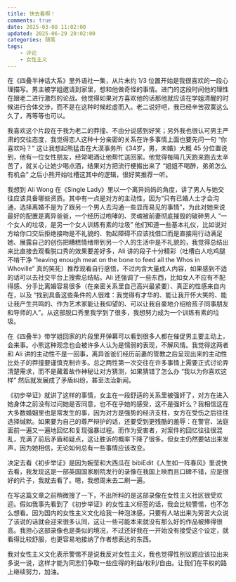 ```yaml
---
title: 快去看啊！
comments: true
date: 2025-03-08 11:02:00
updated: 2025-06-29 20:02:00
categories: 随笔
tags:
    - 评论
    - 女性主义
---
```


在《四叠半神话大系》里外语社一集，从片末约 1/3 位置开始是我很喜欢的一段心理描写。男主被学姐邀请到家里，想和他做奇怪的事情。进门的这段时间他的理性在跟老二进行激烈的论战。他觉得如果对方喜欢他的话那他就应该在学姐清醒的时候进行合体交涉，而不是在这种时候趁虚而入。老二说好吧，我已经辛苦寂寞这么久了，再等等也可以。

我喜欢这个片段在于我为老二的莽撞、不由分说感到好笑；另外我也很认可男主严肃的交往态度，我觉得恋人这种十分亲密的关系在许多事情上面也要先问一句 “你喜欢吗？” 这让我想起熊猛击在大漠事务所《34岁，男，未婚》大概 45 分位置说到，他有一位女性朋友，经常喝酒让他帮忙送回家。他觉得每隔几天跑来跑去太辛苦了，就关心让她少喝点酒，结果对方把流行梗搬出来了 “姐姐不喝醉，弟弟怎么有机会” 之后小熊开始吐槽这其中的逻辑，很好笑推荐一听。

我想到 Ali Wong 在《Single Lady》里以一个离异妈妈的角度，讲了男人与她交往应该具备哪些资质。其中有一点是对方的主动性，因为“只有已婚人士才会沟通，选择离婚不是为了跟另一个男人去沟通一些显而易见的事情”，为此对她来说最好的配置是离异爸爸，一个经历过咆哮的、灵魂被前妻彻底摧毁的破碎男人 “一个女人的垃圾，是另一个女人训练有素的垃圾” 他们知道一些基本礼仪，比如说对方给你口交后拒绝接吻是不礼貌的、勃起障碍不应该找借口而是直接用行动满足她、展露自己的创伤把糟糕情绪带到另一个人的生活中是不礼貌的，我觉得总结出来比直接去观看脱口秀的效果要差好多，Ali 讲的段子十分精彩（吐槽白人吃鸡腿不啃干净 “leaving enough meat on the bone to feed all the Whos in Whoville” 真的笑死）推荐观看自行感悟，不过内含大量成人内容，如果感到不适的话可以去社交平台上搜索总结帖。Ali 还强调了一些东西，比如女人不应有不配得感、分手比离婚容易很多（在亲密关系里自己高兴最紧要）、真正的性感来自内在，以及 “找到具备这些条件的人很难：我觉得有才华的、能让我开怀大笑的、能让我产生共鸣的、作为艺术家能让我仰望的、可以让我自豪地介绍给孩子同事朋友和导师的人”。从这部脱口秀里我学到了很多，我想努力成为一个训练有素的垃圾。

在《四叠半》带学姐回家的片段里开弹幕可以看到很多人都在催促男主要主动上，会来事。小熊这种观念也会被许多人认为是懦弱的表现，不解风情。我觉得这两者和 Ali 讲的主动性不是一回事，离异爸爸们经历前妻的管教之后呈现出来的主动性比处子的莽撞要谨慎克制许多。总之两性第一次交往在许多事情上需要正式讨论弄清楚需求，而不是藏着故作神秘让对方猜测，如果猜错了怎么办 “我以为你喜欢这样” 然后就发展成了矛盾纠纷，甚至法治新闻。

《初步举证》就讲了这样的事情，女主在一段舒适的关系里被强奸了，对方在进入她身体之前没有过问她是否同意，也不在乎她的感受，这不是强奸么？我相信这在大多数婚姻里也是常发生的事，因为对方是强势的经济支柱，女方在受伤之后往往选择缄默。如果要为自己的尊严辩护的话，还要受到更残酷的羞辱：在警官、法庭面前一遍又一遍地回忆和复现强暴过程。而作为受害者，对案件的回忆往往很混乱，充满了前后矛盾和疑点，这让胜诉的概率下降了很多。但女主仍然要站出来发声，因为她相信，无论如何总有一些事情应该改变。

决定去看《初步举证》是因为婉莹和大西瓜在 bibiEdit《人生如一阵春风》里说快去看，我发现这是一部英国国家剧院发行的录像在我国上映而且口碑不错，应是很好的片子，我就去看了。嗯，我想周末去二刷一遍。

在写这篇文章之前稍微搜了一下，不出所料的是这部录像在女性主义社区很受欢迎。假如我事先看到了《初步举证》的女性主义标签的话，我会比较警惕，也不怎么想看。因为国内的女性主义文化给我一种泡沫感，只要有人站出来为劳苦大众说了该说的话就会迎来很多认同，这让一些可能本来就没有那么好的作品被捧得很高。我担心这部录像也是类似的境况，不过还好我在一开始没有接受这个设定，就看得比较舒服，也更容易地接纳了作者想表达的东西。

我对女性主义文化表示警惕不是说我反对女性主义，我也觉得性别议题应该拉出来多说一说，这样才能为同志们争取一些应得的利益/权利/自由。让我们在平权的路上继续努力，加油。